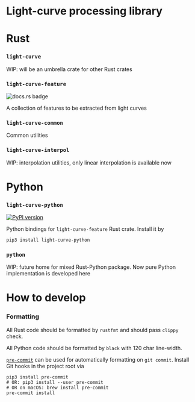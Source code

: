 # Light-curve processing library

# Rust

### `light-curve`
WIP: will be an umbrella crate for other Rust crates

### `light-curve-feature`

![docs.rs badge](https://docs.rs/light-curve-feature/badge.svg)

A collection of features to be extracted from light curves

### `light-curve-common`
Common utilities

### `light-curve-interpol`
WIP: interpolation utilities, only linear interpolation is available now

# Python

### `light-curve-python`

[![PyPI version](https://badge.fury.io/py/light-curve-python.svg)](https://pypi.python.org/pypi/light-curve-python/)

Python bindings for `light-curve-feature` Rust crate. Install it by

```sh
pip3 install light-curve-python
```

### `python`

WIP: future home for mixed Rust-Python package. Now pure Python implementation is developed here

# How to develop

### Formatting

All Rust code should be formatted by `rustfmt` and should pass `clippy` check.

All Python code should be formatted by `black` with 120 char line-width.

[`pre-commit`](https://pre-commit.com/) can be used for automatically formatting on `git commit`.
Install Git hooks in the project root via
```shell
pip3 install pre-commit
# OR: pip3 install --user pre-commit
# OR on macOS: brew install pre-commit
pre-commit install
```
